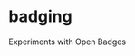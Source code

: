 <!--
SPDX-FileCopyrightText: 2025 John Colagioia <jcolag@colagioia.net>

SPDX-License-Identifier: AGPL-3.0-or-later
-->

# badging
Experiments with Open Badges
